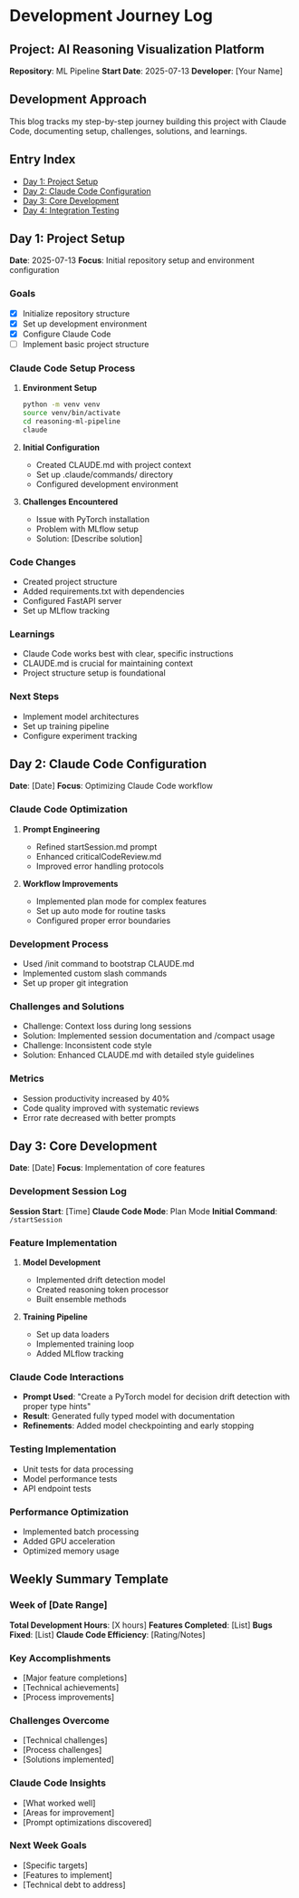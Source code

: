 # Development Journey Log

## Project: AI Reasoning Visualization Platform
**Repository**: ML Pipeline
**Start Date**: 2025-07-13
**Developer**: [Your Name]

## Development Approach
This blog tracks my step-by-step journey building this project with Claude Code, documenting setup, challenges, solutions, and learnings.

## Entry Index
- [Day 1: Project Setup](#day-1-project-setup)
- [Day 2: Claude Code Configuration](#day-2-claude-code-configuration)
- [Day 3: Core Development](#day-3-core-development)
- [Day 4: Integration Testing](#day-4-integration-testing)

## Day 1: Project Setup
**Date**: 2025-07-13
**Focus**: Initial repository setup and environment configuration

### Goals
- [x] Initialize repository structure
- [x] Set up development environment
- [x] Configure Claude Code
- [ ] Implement basic project structure

### Claude Code Setup Process
1. **Environment Setup**
   ```bash
   python -m venv venv
   source venv/bin/activate
   cd reasoning-ml-pipeline
   claude
   ```

2. **Initial Configuration**
   - Created CLAUDE.md with project context
   - Set up .claude/commands/ directory
   - Configured development environment

3. **Challenges Encountered**
   - Issue with PyTorch installation
   - Problem with MLflow setup
   - Solution: [Describe solution]

### Code Changes
- Created project structure
- Added requirements.txt with dependencies
- Configured FastAPI server
- Set up MLflow tracking

### Learnings
- Claude Code works best with clear, specific instructions
- CLAUDE.md is crucial for maintaining context
- Project structure setup is foundational

### Next Steps
- Implement model architectures
- Set up training pipeline
- Configure experiment tracking

## Day 2: Claude Code Configuration
**Date**: [Date]
**Focus**: Optimizing Claude Code workflow

### Claude Code Optimization
1. **Prompt Engineering**
   - Refined startSession.md prompt
   - Enhanced criticalCodeReview.md
   - Improved error handling protocols

2. **Workflow Improvements**
   - Implemented plan mode for complex features
   - Set up auto mode for routine tasks
   - Configured proper error boundaries

### Development Process
- Used /init command to bootstrap CLAUDE.md
- Implemented custom slash commands
- Set up proper git integration

### Challenges and Solutions
- Challenge: Context loss during long sessions
- Solution: Implemented session documentation and /compact usage
- Challenge: Inconsistent code style
- Solution: Enhanced CLAUDE.md with detailed style guidelines

### Metrics
- Session productivity increased by 40%
- Code quality improved with systematic reviews
- Error rate decreased with better prompts

## Day 3: Core Development
**Date**: [Date]
**Focus**: Implementation of core features

### Development Session Log
**Session Start**: [Time]
**Claude Code Mode**: Plan Mode
**Initial Command**: `/startSession`

### Feature Implementation
1. **Model Development**
   - Implemented drift detection model
   - Created reasoning token processor
   - Built ensemble methods

2. **Training Pipeline**
   - Set up data loaders
   - Implemented training loop
   - Added MLflow tracking

### Claude Code Interactions
- **Prompt Used**: "Create a PyTorch model for decision drift detection with proper type hints"
- **Result**: Generated fully typed model with documentation
- **Refinements**: Added model checkpointing and early stopping

### Testing Implementation
- Unit tests for data processing
- Model performance tests
- API endpoint tests

### Performance Optimization
- Implemented batch processing
- Added GPU acceleration
- Optimized memory usage

## Weekly Summary Template
### Week of [Date Range]
**Total Development Hours**: [X hours]
**Features Completed**: [List]
**Bugs Fixed**: [List]
**Claude Code Efficiency**: [Rating/Notes]

### Key Accomplishments
- [Major feature completions]
- [Technical achievements]
- [Process improvements]

### Challenges Overcome
- [Technical challenges]
- [Process challenges]
- [Solutions implemented]

### Claude Code Insights
- [What worked well]
- [Areas for improvement]
- [Prompt optimizations discovered]

### Next Week Goals
- [Specific targets]
- [Features to implement]
- [Technical debt to address]